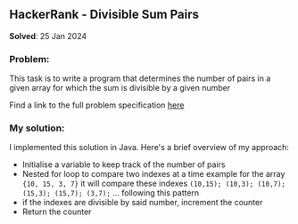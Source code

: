 ## HackerRank - Divisible Sum Pairs

**Solved**: 25 Jan 2024

### Problem:

This task is to write a program that determines the number of pairs in a given array for which the sum is divisible by a given number



Find a link to the full problem specification [here](https://www.hackerrank.com/challenges/divisible-sum-pairs/problem)

### My solution:

I implemented this solution in Java. Here's a brief overview of my approach:

* Initialise a variable to keep track of the number of pairs
* Nested for loop to compare two indexes at a time
	example for the array `{10, 15, 3, 7}`
	it will compare these indexes `(10,15); (10,3); (10,7); (15,3); (15,7); (3,7);` … following this pattern
* if the indexes are divisible by said number, increment the counter
* Return the counter 
